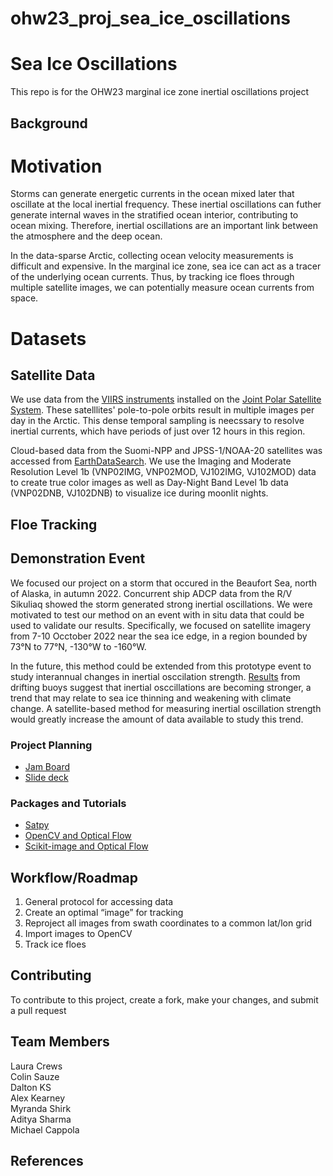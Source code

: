 # ohw23_proj_sea_ice_oscillations

# Sea Ice Oscillations
This repo is for the OHW23 marginal ice zone inertial oscillations project

## Background

# Motivation
Storms can generate energetic currents in the ocean mixed later that oscillate at the local inertial frequency. These inertial oscillations can futher generate internal waves in the stratified ocean interior, contributing to ocean mixing. Therefore, inertial oscillations are an important link between the atmosphere and the deep ocean. 

In the data-sparse Arctic, collecting ocean velocity measurements is difficult and expensive. In the marginal ice zone, sea ice can act as a tracer of the underlying ocean currents. Thus, by tracking ice floes through multiple satellite images, we can potentially measure ocean currents from space. 

# Datasets

## Satellite Data
We use data from the [VIIRS instruments](https://lpdaac.usgs.gov/data/get-started-data/collection-overview/missions/s-npp-nasa-viirs-overview/) installed on the [Joint Polar Satellite System](https://www.nesdis.noaa.gov/our-satellites/currently-flying/joint-polar-satellite-system). These satelllites' pole-to-pole orbits result in multiple images per day in the Arctic. This dense temporal sampling is neecssary to resolve inertial currents, which have periods of just over 12 hours in this region.

Cloud-based data from the Suomi-NPP and JPSS-1/NOAA-20 satellites was accessed from [EarthDataSearch](https://search.earthdata.nasa.gov/search). We use the Imaging and Moderate Resolution Level 1b (VNP02IMG, VNP02MOD, VJ102IMG, VJ102MOD) data to create true color images as well as Day-Night Band Level 1b data (VNP02DNB, VJ102DNB) to visualize ice during moonlit nights. 

## Floe Tracking

## Demonstration Event
We focused our project on a storm that occured in the Beaufort Sea, north of Alaska, in autumn 2022. Concurrent ship ADCP data from the R/V Sikuliaq showed the storm generated strong inertial oscillations. We were motivated to test our method on an event with in situ data that could be used to validate our results. Specifically, we focused on satellite imagery from 7-10 Occtober 2022 near the sea ice edge, in a region bounded by 73&deg;N to 77&deg;N, -130&deg;W to -160&deg;W.

In the future, this method could be extended from this prototype event to study interannual changes in inertial osccilation strength. [Results](https://agupubs.onlinelibrary.wiley.com/doi/full/10.1029/2011JC007633) from drifting buoys suggest that inertial osccillations are becoming stronger, a trend that may relate to sea ice thinning and weakening with climate change. A satellite-based method for measuring inertial oscillation strength would greatly increase the amount of data available to study this trend. 

### Project Planning
- [Jam Board](https://jamboard.google.com/d/1lOgVwnqQLvNRPAOEVEGnWXm8FSTuPYQWbteptKrslTM/viewer?f=4)
- [Slide deck](https://docs.google.com/presentation/d/1eQKSdFHNGMDqGJMY4d-yGnNm4UrUj5kIS2mLQGPMZC8/edit#slide=id.g239da66eda5_18_7)

### Packages and Tutorials
- [Satpy](https://satpy.readthedocs.io/en/latest/overview.html)
- [OpenCV and Optical Flow](https://docs.opencv.org/3.4/d4/dee/tutorial_optical_flow.html)
- [Scikit-image and Optical Flow](https://scikit-image.org/docs/stable/auto_examples/registration/plot_opticalflow.html)
 

## Workflow/Roadmap

1. General protocol for accessing data
2. Create an optimal “image” for tracking
3. Reproject all images from swath coordinates to a common lat/lon grid
4. Import images to OpenCV
5. Track ice floes

## Contributing
To contribute to this project, create a fork, make your changes, and submit a pull request

## Team Members
Laura Crews  
Colin Sauze  
Dalton KS  
Alex Kearney  
Myranda Shirk  
Aditya Sharma  
Michael Cappola  

## References 
